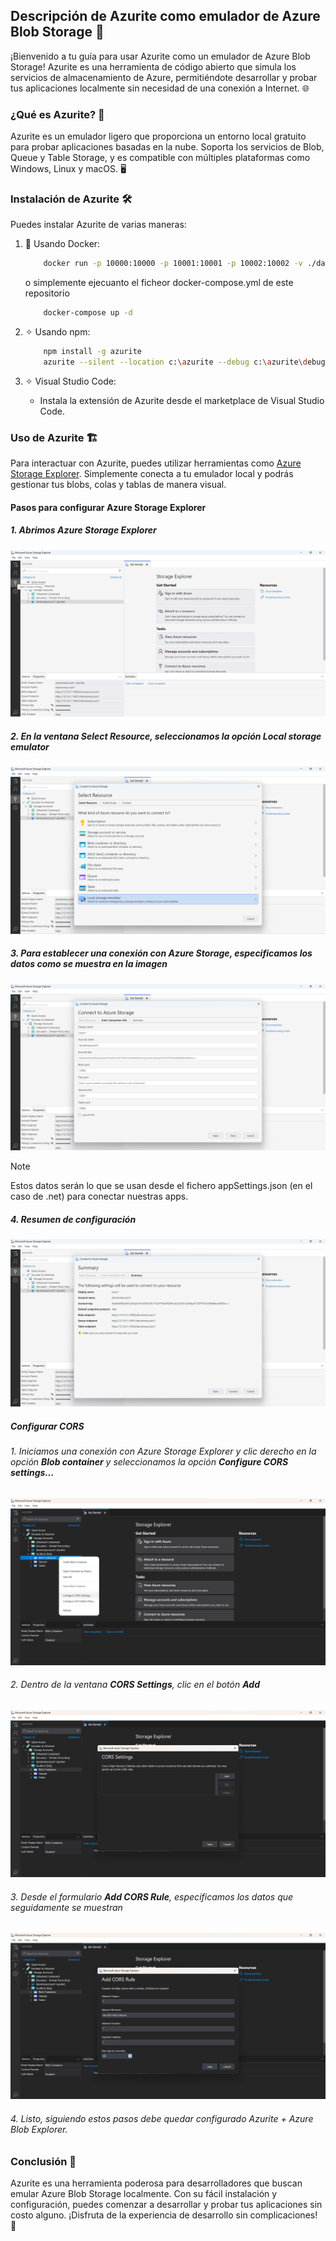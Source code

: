 ## Descripción de Azurite como emulador de Azure Blob Storage 🚀

¡Bienvenido a tu guía para usar Azurite como un emulador de Azure Blob Storage! Azurite es una herramienta de código abierto que simula los servicios de almacenamiento de Azure, permitiéndote desarrollar y probar tus aplicaciones localmente sin necesidad de una conexión a Internet. 🌐

### ¿Qué es Azurite? 🤔

Azurite es un emulador ligero que proporciona un entorno local gratuito para probar aplicaciones basadas en la nube. Soporta los servicios de Blob, Queue y Table Storage, y es compatible con múltiples plataformas como Windows, Linux y macOS. 🖥️

### Instalación de Azurite 🛠️
Puedes instalar Azurite de varias maneras:

1. 🐳 Usando Docker:

    ```bash
        docker run -p 10000:10000 -p 10001:10001 -p 10002:10002 -v ./data:/data mcr.microsoft.com/azure-storage/azurite
    ```

    o simplemente ejecuanto el ficheor docker-compose.yml de este repositorio

    ```bash
        docker-compose up -d
    ```

2. ✧ Usando npm:
   
    ```bash
        npm install -g azurite
        azurite --silent --location c:\azurite --debug c:\azurite\debug.log
    ```

3. ✧ Visual Studio Code:

    - Instala la extensión de Azurite desde el marketplace de Visual Studio Code.

### Uso de Azurite 🏗️
Para interactuar con Azurite, puedes utilizar herramientas como [Azure Storage Explorer](https://github.com/microsoft/AzureStorageExplorer/releases). Simplemente conecta a tu emulador local y podrás gestionar tus blobs, colas y tablas de manera visual.

#### Pasos para configurar Azure Storage Explorer

##### 1. Abrimos Azure Storage Explorer

![Texto alternativo](images/1.png "Azure Storage Explorer")

##### 2. En la ventana **Select Resource**, seleccionamos la opción Local storage emulator

![Texto alternativo](images/2.png "Select Resource")

##### 3. Para establecer una conexión con **Azure Storage**, especificamos los datos como se muestra en la imagen

![Texto alternativo](images/3.png "Connect to Azure Storage")

> [!NOTE]
> Estos datos serán lo que se usan desde el fichero appSettings.json (en el caso de .net) para conectar nuestras apps.

##### 4. Resumen de configuración

![Texto alternativo](images/4.png "Summary")

##### Configurar CORS

###### 1. Iniciamos una conexión con Azure Storage Explorer y clic derecho en la opción **Blob container** y seleccionamos la opción **Configure CORS settings...**

![Texto alternativo](images/Configure%20CORS/1.png "Configure CORS settings")

###### 2. Dentro de la ventana **CORS Settings**, clic en el botón **Add**

![Texto alternativo](images/Configure%20CORS/2.png "CORS Settings")

###### 3. Desde el formulario **Add CORS Rule**, especificamos los datos que seguidamente se muestran

![Texto alternativo](images/Configure%20CORS/3.png "Add CORS Rule")

###### 4. Listo, siguiendo estos pasos debe quedar configurado Azurite + Azure Blob Explorer.

### Conclusión 🎉
Azurite es una herramienta poderosa para desarrolladores que buscan emular Azure Blob Storage localmente. Con su fácil instalación y configuración, puedes comenzar a desarrollar y probar tus aplicaciones sin costo alguno. ¡Disfruta de la experiencia de desarrollo sin complicaciones! 🚀
